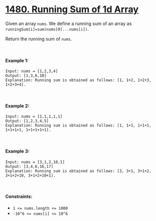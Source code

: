 # [1480. Running Sum of 1d Array](https://leetcode.com/problems/running-sum-of-1d-array/)

Given an array `nums`. We define a running sum of an array as `runningSum[i]=sum(nums[0]...nums[i])`.

Return the running sum of `nums`.

<br>

#### Example 1:
```
Input: nums = [1,2,3,4]
Output: [1,3,6,10]
Explanation: Running sum is obtained as follows: [1, 1+2, 1+2+3, 1+2+3+4].
```
<br>

#### Example 2:
```
Input: nums = [1,1,1,1,1]
Output: [1,2,3,4,5]
Explanation: Running sum is obtained as follows: [1, 1+1, 1+1+1, 1+1+1+1, 1+1+1+1+1].
```
<br>

#### Example 3:
```
Input: nums = [3,1,2,10,1]
Output: [3,4,6,16,17]
Explanation: Running sum is obtained as follows: [3, 3+1, 3+1+2, 3+1+2+10, 3+1+2+10+1].
```
<br>

#### Constraints:
- `1 <= nums.length <= 1000`
- `-10^6 <= nums[i] <= 10^6`
